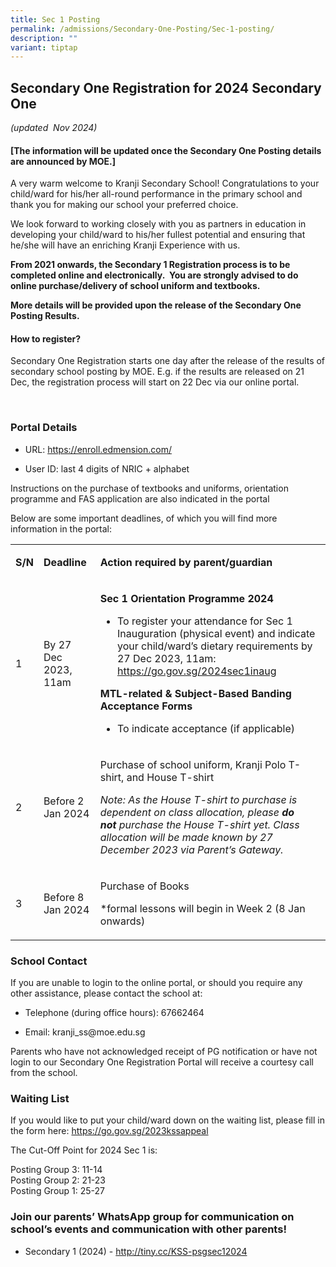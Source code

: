 ```yaml
---
title: Sec 1 Posting
permalink: /admissions/Secondary-One-Posting/Sec-1-posting/
description: ""
variant: tiptap
---
```

<h2>Secondary One Registration for 2024 Secondary One</h2>
<p><em>(updated&nbsp; Nov 2024)</em>
</p>
<h4>[The information will be updated once the Secondary One Posting details are announced by MOE.]</h4>
<p>A very warm welcome to Kranji Secondary School! Congratulations to your
child/ward for his/her all-round performance in the primary school and
thank you for making our school your preferred choice.</p>
<p></p>
<p>We look forward to working closely with you as partners in education in
developing your child/ward to his/her fullest potential and ensuring that
he/she will have an enriching Kranji Experience with us.</p>
<p><strong>From 2021 onwards, the Secondary 1 Registration process is to be completed online and electronically.&nbsp; You are strongly advised to do online purchase/delivery of school uniform and textbooks.</strong>
</p>
<p><strong>More details will be provided upon the release of the Secondary One Posting Results.</strong>
</p>
<h4>How to register?</h4>
<p>Secondary One Registration starts one day after the release of the results
of secondary school posting by MOE. E.g. if the results are released on
21 Dec, the registration process will start on 22 Dec via our online portal.</p>
<p>
<br>
</p>
<h3>Portal Details</h3>
<ul data-tight="true" class="tight">
<li>
<p>URL: <a href="https://enroll.edmension.com/" rel="noopener noreferrer nofollow" target="_blank">https://enroll.edmension.com/</a>
</p>
</li>
<li>
<p>User ID: last 4 digits of NRIC + alphabet</p>
</li>
</ul>
<p>Instructions on the purchase of textbooks and uniforms, orientation programme
and FAS application are also indicated in the portal</p>
<p>Below are some important deadlines, of which you will find more information
in the portal:</p>
<table style="minWidth: 75px">
<colgroup>
<col>
<col>
<col>
</colgroup>
<tbody>
<tr>
<td rowspan="1" colspan="1">
<p><strong>S/N</strong>
</p>
</td>
<td rowspan="1" colspan="1">
<p><strong>Deadline</strong>
</p>
</td>
<td rowspan="1" colspan="1">
<p><strong>Action required by parent/guardian</strong>
</p>
</td>
</tr>
<tr>
<td rowspan="1" colspan="1">
<p>1</p>
</td>
<td rowspan="1" colspan="1">
<p>By 27 Dec 2023, 11am</p>
</td>
<td rowspan="1" colspan="1">
<p><strong>Sec 1 Orientation Programme 2024</strong>
</p>
<ul data-tight="true" class="tight">
<li>
<p>To register your attendance for Sec 1 Inauguration (physical event) and
indicate your child/ward’s dietary requirements by 27 Dec 2023, 11am:&nbsp;
<a href="https://go.gov.sg/2024sec1inaug" rel="noopener noreferrer nofollow" target="_blank">https://go.gov.sg/2024sec1inaug</a>
</p>
</li>
</ul>
<p><strong>MTL-related &amp; Subject-Based Banding Acceptance Forms</strong>
</p>
<ul data-tight="true" class="tight">
<li>
<p>To indicate acceptance (if applicable)</p>
</li>
</ul>
</td>
</tr>
<tr>
<td rowspan="1" colspan="1">
<p>2</p>
</td>
<td rowspan="1" colspan="1">
<p>Before 2 Jan 2024</p>
</td>
<td rowspan="1" colspan="1">
<p>Purchase of school uniform, Kranji Polo T-shirt, and House T-shirt</p>
<p><em>Note: As the House T-shirt to purchase is dependent on class allocation, please&nbsp;</em><strong><em>do not</em></strong><em>&nbsp;purchase the House T-shirt yet. Class allocation will be made known by 27 December 2023 via Parent’s Gateway.</em>
</p>
</td>
</tr>
<tr>
<td rowspan="1" colspan="1">
<p>3</p>
</td>
<td rowspan="1" colspan="1">
<p>Before 8 Jan 2024</p>
</td>
<td rowspan="1" colspan="1">
<p>Purchase of Books</p>
<p>*formal lessons will begin in Week 2 (8 Jan onwards)</p>
</td>
</tr>
</tbody>
</table>
<h3>School Contact</h3>
<p>If you are unable to login to the online portal, or should you require
any other assistance, please contact the school at:</p>
<ul>
<li>
<p>Telephone (during office hours): 67662464</p>
</li>
<li>
<p>Email:&nbsp;kranji_ss@moe.edu.sg</p>
</li>
</ul>
<p>Parents who have not acknowledged receipt of PG notification or have not
login to our Secondary One Registration Portal will receive a courtesy
call from the school.</p>
<h3>Waiting List</h3>
<p>If you would like to put your child/ward down on the waiting list, please
fill in the form here:&nbsp;<a href="https://go.gov.sg/2023kssappeal" rel="noopener noreferrer nofollow" target="_blank">https://go.gov.sg/2023kssappeal</a>
</p>
<p>The Cut-Off Point for 2024 Sec 1 is:</p>
<p>Posting Group 3: 11-14
<br>Posting Group 2: 21-23
<br>Posting Group 1: 25-27</p>
<h3>Join our parents’ WhatsApp group for communication on school’s events and communication with other parents!</h3>
<ul data-tight="true" class="tight">
<li>
<p>Secondary 1 (2024) -&nbsp;<a href="http://tiny.cc/KSS-psgsec12024" rel="noopener noreferrer nofollow" target="_blank">http://tiny.cc/KSS-psgsec12024</a>
</p>
</li>
</ul>
<p></p>